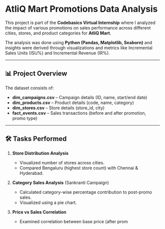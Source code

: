# AtliQ Mart Promotions Data Analysis

This project is part of the **Codebasics Virtual Internship** where I analyzed the impact of various promotions on sales performance across different cities, stores, and product categories for **AtliQ Mart**.  

The analysis was done using **Python (Pandas, Matplotlib, Seaborn)** and insights were derived through visualizations and metrics like Incremental Sales Units (ISU%) and Incremental Revenue (IR%).  

---

## 📊 Project Overview

The dataset consists of:
- **dim_campaigns.csv** – Campaign details (ID, name, start/end date)  
- **dim_products.csv** – Product details (code, name, category)  
- **dim_stores.csv** – Store details (store_id, city)  
- **fact_events.csv** – Sales transactions (before and after promotion, promo type)  

---

## 🛠️ Tasks Performed

1. **Store Distribution Analysis**  
   - Visualized number of stores across cities.  
   - Compared Bengaluru (highest store count) with Chennai & Hyderabad.  

2. **Category Sales Analysis** (Sankranti Campaign)  
   - Calculated category-wise percentage contribution to post-promo sales.  
   - Visualized using a pie chart.  

3. **Price vs Sales Correlation**  
   - Examined correlation between base price (after prom
